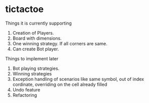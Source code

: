 # tictactoe

Things it is currently supporting
1. Creation of Players.
2. Board with dimensions.
3. One winning strategy. If all corners are same.
4. Can create Bot player.


Things to implement later
1.  Bot playing strategies.
2.  Winning strategies
3.  Exception handling of scenarios like same symbol, out of index cordinate, overriding on the cell already filled
4.  Undo feature
5.  Refactoring